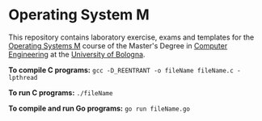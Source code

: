 # Operating System M

This repository contains laboratory exercise, exams and templates for the [Operating Systems M](http://lia.deis.unibo.it/Courses/som1718/) course of the Master's Degree in [Computer Engineering](http://corsi.unibo.it/ingegneriainformaticam/Pagine/default.aspx) at the [University of Bologna](http://www.unibo.it/it).

**To compile C programs:**
`gcc -D_REENTRANT -o fileName fileName.c -lpthread`

**To run C programs:**
`./fileName`

**To compile and run Go programs:**
`go run fileName.go`

